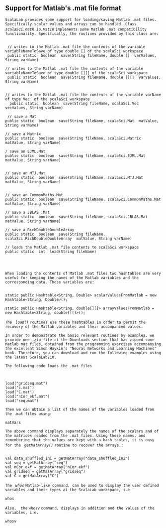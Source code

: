 ## Support for Matlab's .mat file format ##

`ScalaLab provides some support for loading/saving Matlab .mat files. Specifically scalar values and arrays can be handled. Class` _`scalaSci.math.io.MatIO`_ `implements some Matlab .mat compatibility functionality. Specifically, the routines provided by this class are: `

```

 // writes to the Matlab .mat file the contents of the variable variableNameToSave of type double [] of the scalaSci workspace
 public static  boolean  save(String fileName, double []  varValues, String varName) 

// writes to the Matlab .mat file the contents of the variable variableNameToSave of type double [][] of the scalaSci workspace
 public static  boolean  save(String fileName, double [][]  varValues, String varName) 
 
 
// writes to the Matlab .mat file the contents of the variable varName of type Vec  of the scalaSci workspace
  public static  boolean  save(String fileName, scalaSci.Vec  vecValues, String varName) 
    
 // save a Mat
public static  boolean  save(String fileName, scalaSci.Mat  matValue, String varName) 

// save a Matrix
public static  boolean  save(String fileName, scalaSci.Matrix  matValue, String varName) 

/ save an EJML.Mat
public static  boolean  save(String fileName, scalaSci.EJML.Mat  matValue, String varName) 


// save an MTJ.Mat
public static  boolean  save(String fileName, scalaSci.MTJ.Mat  matValue, String varName) 


// save an CommonMaths.Mat
public static  boolean  save(String fileName, scalaSci.CommonMaths.Mat  matValue, String varName) 

// save a JBLAS .Mat
public static  boolean  save(String fileName, scalaSci.JBLAS.Mat  matValue, String varName) 

// save a RichDoubleDoubleArray 
public static  boolean  save(String fileName, scalaSci.RichDoubleDoubleArray  matValue, String varName) 

// loads the Matlab .mat file contents to scalaSci workspace
public static  int  load(String fileName) 


    
```

`When loading the contents of Matlab .mat files two hashtables are very useful for keeping the names of the Matlab variables and the corresponding data. These variables are: `

```

static public Hashtable<String, Double> scalarValuesFromMatlab = new Hashtable<String, Double>();

static public Hashtable<String, double[][]> arrayValuesFromMatlab = new Hashtable<String, double[][]>();
```
`The ` _`load()`_ `routines use these hashtables in order to permit the recovery of the Matlab variables and their accompanied values.`

`In order to demonstrate the basic relevant routines by examples, we provide one .zip file at the Downloads section that has zipped some Matlab mat files, obtained from the programming exercises accompanying the excellent Simon Haykin's "Neural Networks and Learning Machines" book. Therefore, you can download and run the following examples using the latest ScalaLab210.`

`The following code loads the .mat files `

```


load("gridseq.mat")
load("c.mat")
load("C.mat")
load("nCor_ekf.mat")
load("seq.mat")

```

`Then we can obtain a list of the names of the variables loaded from the .mat files using:`

```
matVars
```

`The above command displays separately the names of the scalars and of the matrices readed from the .mat files. Using these names, and remembering that the values are kept with a hash tables, it is easy for the ` _`getMatArray()`_ `routine to recover the arrays.:`

```

val data_shuffled_ini = getMatArray("data_shuffled_ini")
val seq = getMatArray("seq")
val nCor_ekf = getMatArray("nCor_ekf")
val gridseq = getMatArray("gridseq")
val C = getMatArray("C")

```

`The ` _`whos`_ `Matlab-like command, can be used to display the user defined variables and their types at the ScalaLab workspace, i.e. `

```
whos
```

`Also,  the` _`whosv`_ `command, displays in addition and the values of the variables, i.e. `

```
whosv
```



